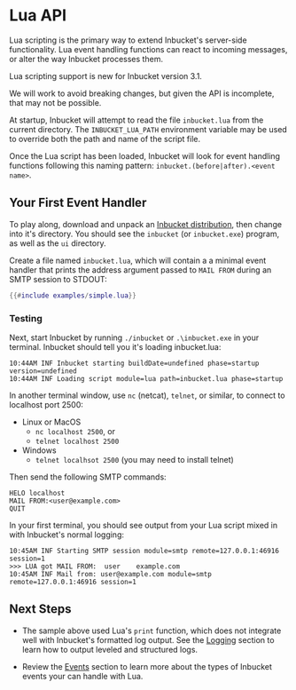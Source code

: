 # Lua API

Lua scripting is the primary way to extend Inbucket's server-side functionality.
Lua event handling functions can react to incoming messages, or alter the way
Inbucket processes them.

<div class="warning">

Lua scripting support is new for Inbucket version 3.1.

We will work to avoid breaking changes, but given the API is incomplete, that
may not be possible.

</div>

At startup, Inbucket will attempt to read the file `inbucket.lua` from the
current directory. The `INBUCKET_LUA_PATH` environment variable may be used to
override both the path and name of the script file.

Once the Lua script has been loaded, Inbucket will look for event handling
functions following this naming pattern: `inbucket.(before|after).<event name>`.

## Your First Event Handler

To play along, download and unpack an [Inbucket
distribution](https://github.com/inbucket/inbucket/releases), then change into
it's directory.  You should see the `inbucket` (or `inbucket.exe`) program, as
well as the `ui` directory.

Create a file named `inbucket.lua`, which will contain a a minimal event
handler that prints the address argument passed to `MAIL FROM` during an SMTP
session to STDOUT:

```lua
{{#include examples/simple.lua}}
```

### Testing

Next, start Inbucket by running `./inbucket` or `.\inbucket.exe` in your
terminal. Inbucket should tell you it's loading inbucket.lua:

```
10:44AM INF Inbucket starting buildDate=undefined phase=startup version=undefined
10:44AM INF Loading script module=lua path=inbucket.lua phase=startup
```

In another terminal window, use `nc` (netcat), `telnet`, or similar, to connect
to localhost port 2500:

- Linux or MacOS
    - `nc localhost 2500`, or
    - `telnet localhost 2500`
- Windows
    - `telnet localhsot 2500` (you may need to install telnet)

Then send the following SMTP commands:

```
HELO localhost
MAIL FROM:<user@example.com>
QUIT
```

In your first terminal, you should see output from your Lua script mixed in
with Inbucket's normal logging:

```
10:45AM INF Starting SMTP session module=smtp remote=127.0.0.1:46916 session=1
>>> LUA got MAIL FROM:  user    example.com
10:45AM INF Mail from: user@example.com module=smtp remote=127.0.0.1:46916 session=1
```

## Next Steps

- The sample above used Lua's `print` function, which does not integrate well
  with Inbucket's formatted log output.  See the [Logging](logging.md) section
  to learn how to output leveled and structured logs.

- Review the [Events](events.md) section to learn more about the types of
  Inbucket events your can handle with Lua.
